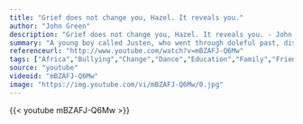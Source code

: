 ```yaml
---
title: "Grief does not change you, Hazel. It reveals you."
author: "John Green"
description: "Grief does not change you, Hazel. It reveals you. - John Green quotes from GetInspired365.com"
summary: "A young boy called Justen, who went through doleful past, discoveres a way to change his situation greatly."
referenceurl: "http://www.youtube.com/watch?v=mBZAFJ-Q6Mw"
tags: ["Africa","Bullying","Change","Dance","Education","Family","Friendship","Good","Hardship","Hope","Kindness","Seal",]
source: "youtube"
videoid: "mBZAFJ-Q6Mw"
image: "https://img.youtube.com/vi/mBZAFJ-Q6Mw/0.jpg"
---
```


{{< youtube mBZAFJ-Q6Mw >}}
